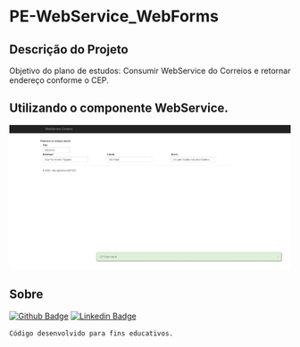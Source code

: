 # PE-WebService_WebForms

## Descrição do Projeto
<p align="justify"> Objetivo do plano de estudos: Consumir WebService do Correios e retornar endereço conforme o CEP.
</p>

## Utilizando o componente WebService.


<p align="left">
  <img src="https://github.com/barbosahub/PE-WebService_WebForms/blob/main/images/Encontrado.JPG" width="750" alt="accessibility text">
</p>


## Sobre
[![Github Badge](https://img.shields.io/badge/-Github-000?style=flat-square&logo=Github&logoColor=white&link=https://github.com/barbosahub)](https://github.com/barbosahub)
[![Linkedin Badge](https://img.shields.io/badge/-LinkedIn-blue?style=flat-square&logo=Linkedin&logoColor=white&link=https://www.linkedin.com/in/brui/)](https://www.linkedin.com/in/brui/)

```sh
Código desenvolvido para fins educativos.
```









